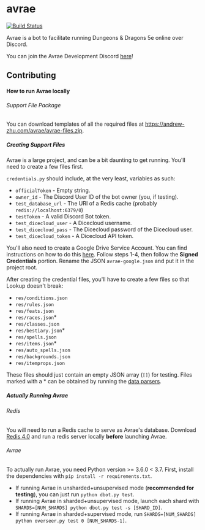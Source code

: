 # avrae
[![Build Status](https://travis-ci.org/avrae/avrae.svg?branch=master)](https://travis-ci.org/avrae/avrae)

Avrae is a bot to facilitate running Dungeons & Dragons 5e online over Discord.

You can join the Avrae Development Discord [here](https://discord.gg/pQbd4s6)!

## Contributing

#### How to run Avrae locally
###### Support File Package
You can download templates of all the required files at https://andrew-zhu.com/avrae/avrae-files.zip.
##### Creating Support Files
Avrae is a large project, and can be a bit daunting to get running.
You'll need to create a few files first.

`credentials.py` should include, at the very least, variables as such:
- `officialToken` - Empty string.
- `owner_id` - The Discord User ID of the bot owner (you, if testing).
- `test_database_url` - The URI of a Redis cache (probably `redis://localhost:6379/0`)
- `testToken` - A valid Discord Bot token.
- `test_dicecloud_user` - A Dicecloud username.
- `test_dicecloud_pass` - The Dicecloud password of the Dicecloud user.
- `test_dicecloud_token` - A Dicecloud API token.

You'll also need to create a Google Drive Service Account. You can find instructions on how to do this [here](http://pygsheets.readthedocs.io/en/latest/authorizing.html).
Follow steps 1-4, then follow the **Signed Credentials** portion. Rename the JSON `avrae-google.json` and put it in the project root.

After creating the credential files, you'll have to create a few files so that Lookup doesn't break:
- `res/conditions.json`
- `res/rules.json`
- `res/feats.json`
- `res/races.json`*
- `res/classes.json`
- `res/bestiary.json`*
- `res/spells.json`
- `res/items.json`*
- `res/auto_spells.json`
- `res/backgrounds.json`
- `res/itemprops.json`

These files should just contain an empty JSON array (`[]`) for testing.
Files marked with a * can be obtained by running the [data parsers](https://github.com/avrae/avrae-data).

##### Actually Running Avrae
###### Redis
You will need to run a Redis cache to serve as Avrae's database. Download [Redis 4.0](https://redis.io/download) and run a redis server locally **before** launching Avrae.
###### Avrae
To actually run Avrae, you need Python version >= 3.6.0 < 3.7.
First, install the dependencies with `pip install -r requirements.txt`.

- If running Avrae in unsharded+unsupervised mode (**recommended for testing**), you can just run `python dbot.py test`.
- If running Avrae in sharded+unsupervised mode, launch each shard with `SHARDS=[NUM_SHARDS] python dbot.py test -s [SHARD_ID]`.
- If running Avrae in sharded+supervised mode, run `SHARDS=[NUM_SHARDS] python overseer.py test 0 [NUM_SHARDS-1]`.

